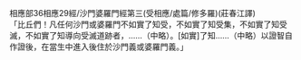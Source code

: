 相應部36相應29經/沙門婆羅門經第三(受相應/處篇/修多羅)(莊春江譯)  
「比丘們！凡任何沙門或婆羅門不如實了知受，不如實了知受集，不如實了知受滅，不如實了知導向受滅道跡者，……（中略）。[如實]了知……（中略）以證智自作證後，在當生中進入後住於沙門義或婆羅門義。」  
  
  
